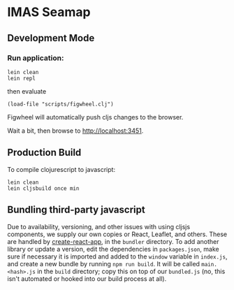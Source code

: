 # IMAS Seamap

## Development Mode

### Run application:

```
lein clean
lein repl
```
then evaluate
```
(load-file "scripts/figwheel.clj")
```

Figwheel will automatically push cljs changes to the browser.

Wait a bit, then browse to [http://localhost:3451](http://localhost:3451).

## Production Build


To compile clojurescript to javascript:

```
lein clean
lein cljsbuild once min
```

## Bundling third-party javascript

Due to availability, versioning, and other issues with using cljsjs
components, we supply our own copies or React, Leaflet, and others.
These are handled by
[create-react-app](https://github.com/facebookincubator/create-react-app),
in the `bundler` directory.  To add another library or update a
version, edit the dependencies in `packages.json`, make sure if
necessary it is imported and added to the `window` variable in
`index.js`, and create a new bundle by running `npm run build`.  It
will be called `main.<hash>.js` in the `build` directory; copy this on
top of our `bundled.js` (no, this isn't automated or hooked into our
build process at all).
